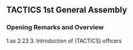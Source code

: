 ## TACTICS 1st General Assembly
### Opening Remarks and Overview 
1.as
2.23
3. Introduction of (TACTICS) officers
